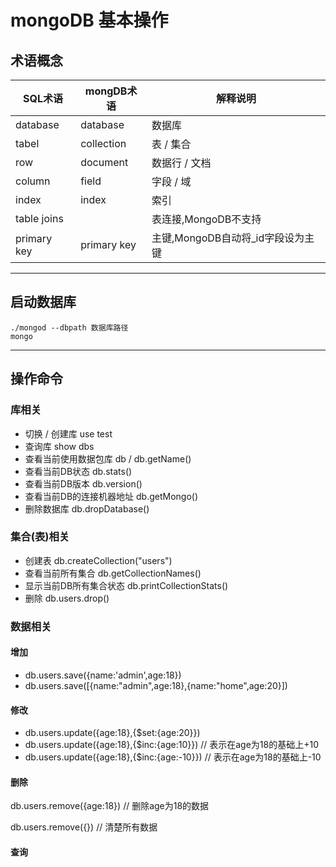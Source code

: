 # mongoDB 基本操作

## 术语概念

| SQL术语     | mongDB术语  | 解释说明                          |
| ----------- | ----------- | --------------------------------- |
| database    | database    | 数据库                            |
| tabel       | collection  | 表 / 集合                         |
| row         | document    | 数据行 / 文档                     |
| column      | field       | 字段 / 域                         |
| index       | index       | 索引                              |
| table joins |             | 表连接,MongoDB不支持              |
| primary key | primary key | 主键,MongoDB自动将_id字段设为主键 |

---

## 启动数据库

```shell
./mongod --dbpath 数据库路径
mongo
```

---

## 操作命令

### 库相关

- 切换 / 创建库 use test
- 查询库 show dbs
- 查看当前使用数据包库 db / db.getName()
- 查看当前DB状态 db.stats()
- 查看当前DB版本 db.version()
- 查看当前DB的连接机器地址 db.getMongo()
- 删除数据库 db.dropDatabase()

### 集合(表)相关

- 创建表 db.createCollection("users")
- 查看当前所有集合 db.getCollectionNames()
- 显示当前DB所有集合状态 db.printCollectionStats()
- 删除 db.users.drop()

### 数据相关

#### 增加

- db.users.save({name:'admin',age:18})
- db.users.save([{name:"admin",age:18},{name:"home",age:20}])

#### 修改

- db.users.update({age:18},{$set:{age:20}})
- db.users.update({age:18},{$inc:{age:10}}) // 表示在age为18的基础上+10
- db.users.update({age:18},{$inc:{age:-10}}) // 表示在age为18的基础上-10

#### 删除

db.users.remove({age:18}) // 删除age为18的数据

db.users.remove({}) // 清楚所有数据

#### 查询

